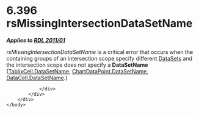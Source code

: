 <html dir="LTR" xmlns:mshelp="http://msdn.microsoft.com/mshelp" xmlns:ddue="http://ddue.schemas.microsoft.com/authoring/2003/5" xmlns:xlink="http://www.w3.org/1999/xlink" xmlns:tool="http://www.microsoft.com/tooltip">
    <head>
        <meta http-equiv="Content-Type" content="text/html; CHARSET=utf-8"></meta>
        <meta name="save" content="history"></meta>
        <title>6.396 rsMissingIntersectionDataSetName</title>
        <xml>
            <mshelp:toctitle title="6.396 rsMissingIntersectionDataSetName"></mshelp:toctitle>
            <mshelp:rltitle title="[MS-RDL]: rsMissingIntersectionDataSetName"></mshelp:rltitle>
            <mshelp:keyword index="A" term="a6c68d37-2c4a-4c79-bd32-dbe7f0d6924c"></mshelp:keyword>
            <mshelp:attr name="DCSext.ContentType" value="open specification"></mshelp:attr>
            <mshelp:attr name="AssetID" value="a6c68d37-2c4a-4c79-bd32-dbe7f0d6924c"></mshelp:attr>
            <mshelp:attr name="TopicType" value="kbRef"></mshelp:attr>
            <mshelp:attr name="DCSext.Title" value="[MS-RDL]: rsMissingIntersectionDataSetName" />
        </xml>
    </head>
    <body>
        <div id="header">
            <h1 class="heading">6.396 rsMissingIntersectionDataSetName</h1>
        </div>
        <div id="mainSection">
            <div id="mainBody">
                <div id="allHistory" class="saveHistory"></div>
                <div id="sectionSection0" class="section" name="collapseableSection">
                    

<p><b><i>Applies to </i></b><a href="bf2bab1a-b608-4bcc-b718-1cc1baa9579c.md"><b><i>RDL 2011/01</i></b></a></p>

<p><i>rsMissingIntersectionDataSetName</i> is a critical error
that occurs when the containing groups of an intersection scope specify
different <a href="8a8301cb-c9b3-48ca-84fb-03e8724f959f.md">DataSets</a> and
the intersection scope does not specify a <b>DataSetName</b> (<a href="cd0d895a-ff2e-4046-b1c2-1ba5e167e0ae.md">TablixCell.DataSetName</a>, <a href="23c62822-fd51-4312-9b9c-fea33b3b0b3d.md">ChartDataPoint.DataSetName</a>,
<a href="2836ccb2-72ad-4c59-9c50-9ed6671726e1.md">DataCell.DataSetName</a>.)</p>


                </div>
            </div>
        </div>
    </body>
</html>